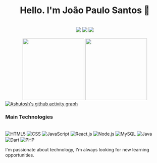 <div align="center">
  <h1>Hello. I'm João Paulo Santos 👋 </h1>
  <br/>
  <div >
    <a href="https://www.linkedin.com/in/dev-joaopaulosantos/" target="_blank"><img src="https://img.shields.io/badge/LinkedIn-0077B5?style=for-the-badge&logo=linkedin&logoColor=white"></a>
    <a href="https://dev-joaopaulo.netlify.app/" target="_blank"><img src="https://img.shields.io/badge/website-000000?style=for-the-badge&logo=About.me&logoColor=white"></a>
    <a href="https://www.instagram.com/joao_paul0_s/" target="_blank"><img src="https://img.shields.io/badge/Instagram-E4405F?style=for-the-badge&logo=instagram&logoColor=white"></a>
  </div>
</div>
<br/>

<div align="center">  
  <img 
    height="195px" 
    src="https://github-readme-stats.vercel.app/api?username=dev-joaopaulosantos&show_icons=true&count_private=true&hide_border=true&theme=github_dark" /> 
  <img 
    height="195px" 
    src="https://github-readme-stats.vercel.app/api/top-langs/?username=dev-joaopaulosantos&layout=compact&hide_border=true&theme=github_dark" />
</div>

<a href="https://github.com/ashutosh00710/github-readme-activity-graph">
  <img 
    src="https://github-readme-activity-graph.vercel.app/graph?username=dev-joaopaulosantos&amp;bg_color=0d1117&amp;color=4c8eda&amp;line=FFFFFF&amp;point=194ea0&amp;area=false&amp;hide_border=true" 
    alt="Ashutosh&#39;s github activity graph">
</a>

<h3>Main Technologies</h3>

<div style="display: inline-block">
</br>
  <img align="center" alt="HTML5" src="https://img.shields.io/badge/HTML5-E34F26?style=for-the-badge&logo=html5&logoColor=white" />
  <img align="center" alt="CSS" src="https://img.shields.io/badge/CSS3-1572B6?style=for-the-badge&logo=css3&logoColor=white" />
  <img align="center" alt="JavaScript" src="https://img.shields.io/badge/JavaScript-F7DF1E?style=for-the-badge&logo=javascript&logoColor=black" />
  <img align="center" alt="React.js" src="https://img.shields.io/badge/React-20232A?style=for-the-badge&logo=react&logoColor=61DAFB" />
  <img align="center" alt="Node.js" src="https://img.shields.io/badge/Node.js-43853D?style=for-the-badge&logo=node.js&logoColor=white" />
  <img align="center" alt="MySQL" src="https://img.shields.io/badge/MySQL-005C84?style=for-the-badge&logo=mysql&logoColor=white" />
  <img align="center" alt="Java" src="https://img.shields.io/badge/Java-ED8B00?style=for-the-badge&logo=openjdk&logoColor=white" />
  <img align="center" alt="Dart" src="https://img.shields.io/badge/Dart-0175C2?style=for-the-badge&logo=dart&logoColor=white" />
  <img align="center" alt="PHP" src="https://img.shields.io/badge/PHP-777BB4?style=for-the-badge&logo=php&logoColor=white" />
</div>
</br>

<p>I'm passionate about technology, I'm always looking for new learning opportunities.</p>












